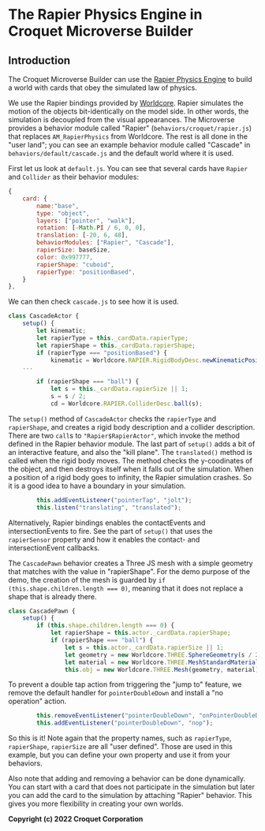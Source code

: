 # The Rapier Physics Engine in Croquet Microverse Builder

## Introduction

The Croquet Microverse Builder can use the [Rapier Physics Engine](https://rapier.rs/docs/user_guides/javascript/getting_started_js) to build a world with cards that obey the simulated law of physics.

We use the Rapier bindings provided by [Worldcore](https://github.com/croquet/worldcore/blob/main/packages/rapier/src/RapierPhysics.js). Rapier simulates the motion of the objects bit-identically on the model side. In other words, the simulation is decoupled from the visual appearances. The Microverse provides a behavior module called "Rapier" (`behaviors/croquet/rapier.js`) that replaces `AM_RapierPhysics` from Worldcore. The rest is all done in the "user land"; you can see an example behavior module called "Cascade" in `behaviors/default/cascade.js` and the default world where it is used.

First let us look at `default.js`. You can see that several cards have `Rapier` and `Collider` as their behavior modules:


```JavaScript
{
    card: {
        name:"base",
        type: "object",
        layers: ["pointer", "walk"],
        rotation: [-Math.PI / 6, 0, 0],
        translation: [-20, 6, 48],
        behaviorModules: ["Rapier", "Cascade"],
        rapierSize: baseSize,
        color: 0x997777,
        rapierShape: "cuboid",
        rapierType: "positionBased",
    }
},
```

We can then check `cascade.js` to see how it is used.

```JavaScript
class CascadeActor {
    setup() {
        let kinematic;
        let rapierType = this._cardData.rapierType;
        let rapierShape = this._cardData.rapierShape;
        if (rapierType === "positionBased") {
            kinematic = Worldcore.RAPIER.RigidBodyDesc.newKinematicPositionBased();
	...

        if (rapierShape === "ball") {
            let s = this._cardData.rapierSize || 1;
            s = s / 2;
            cd = Worldcore.RAPIER.ColliderDesc.ball(s);


```

The `setup()` method of `CascadeActor` checks the `rapierType` and `rapierShape`, and creates a rigid body description and a collider description. There are two `call`s to `"Rapier$RapierActor"`, which invoke the method defined in the Rapier behavior module.  The last part of `setup()` adds a bit of an interactive feature, and also the "kill plane".  The `translated()` method is called when the rigid body moves. The method checks the y-coodinates of the object, and then destroys itself when it falls out of the simulation. When a position of a rigid body goes to infinity, the Rapier simulation crashes. So it is a good idea to have a boundary in your simulation.

```JavaScript
        this.addEventListener("pointerTap", "jolt");
        this.listen("translating", "translated");
```

Alternatively, Rapier bindings enables the contactEvents and intersectionEvents to fire. See the part of `setup()` that uses the `rapierSensor` property and how it enables the contact- and intersectionEvent callbacks.

The `CascadePawn` behavior creates a Three JS mesh with a simple geometry that matches with the value in "rapierShape". For the demo purpose of the demo, the creation of the mesh is guarded by `if (this.shape.children.length === 0)`, meaning that it does not replace a shape that is already there.

```JavaScript
class CascadePawn {
    setup() {
        if (this.shape.children.length === 0) {
            let rapierShape = this.actor._cardData.rapierShape;
            if (rapierShape === "ball") {
                let s = this.actor._cardData.rapierSize || 1;
                let geometry = new Worldcore.THREE.SphereGeometry(s / 2, 32, 16);
                let material = new Worldcore.THREE.MeshStandardMaterial({color: this.actor._cardData.color || 0xff0000});
                this.obj = new Worldcore.THREE.Mesh(geometry, material);
```

To prevent a double tap action from triggering the "jump to" feature, we remove the default handler for `pointerDoubleDown` and install a "no operation" action.

```JavaScript
        this.removeEventListener("pointerDoubleDown", "onPointerDoubleDown");
        this.addEventListener("pointerDoubleDown", "nop");
```

So this is it!  Note again that the property names, such as `rapierType`, `rapierShape`, `rapierSize` are all "user defined". Those are used in this example, but you can define your own property and use it from your behaviors.

Also note that adding and removing a behavior can be done dynamically. You can start with a card that does not participate in the simulation but later you can add the card to the simulation by attaching "Rapier" behavior. This gives you more flexibility in creating your own worlds.

**Copyright (c) 2022 Croquet Corporation**

